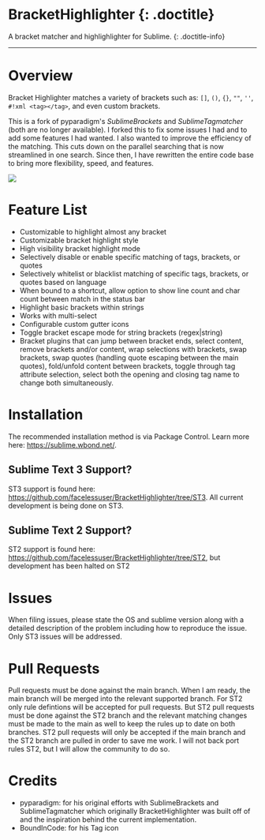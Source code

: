 # BracketHighlighter {: .doctitle}
A bracket matcher and highlighlighter for Sublime.
{: .doctitle-info}

---

# Overview
Bracket Highlighter matches a variety of brackets such as: `[]`, `()`, `{}`, `""`, `''`, `#!xml <tag></tag>`, and even custom brackets.

This is a fork of pyparadigm's _SublimeBrackets_ and _SublimeTagmatcher_ (both are no longer available).  I forked this to fix some issues I had and to add some features I had wanted.  I also wanted to improve the efficiency of the matching.  This cuts down on the parallel searching that is now streamlined in one search.  Since then, I have rewritten the entire code base to bring more flexibility, speed, and features.

<img src="http://dl.dropbox.com/u/342698/BracketHighlighter/Example1.png" border="0">

# Feature List
- Customizable to highlight almost any bracket
- Customizable bracket highlight style
- High visibility bracket highlight mode
- Selectively disable or enable specific matching of tags, brackets, or quotes
- Selectively whitelist or blacklist matching of specific tags, brackets, or quotes based on language
- When bound to a shortcut, allow option to show line count and char count between match in the status bar
- Highlight basic brackets within strings
- Works with multi-select
- Configurable custom gutter icons
- Toggle bracket escape mode for string brackets (regex|string)
- Bracket plugins that can jump between bracket ends, select content, remove brackets and/or content, wrap selections with brackets, swap brackets, swap quotes (handling quote escaping between the main quotes), fold/unfold content between brackets, toggle through tag attribute selection, select both the opening and closing tag name to change both simultaneously.

# Installation
The recommended installation method is via Package Control.  Learn more here: https://sublime.wbond.net/.

## Sublime Text 3 Support?
ST3 support is found here: https://github.com/facelessuser/BracketHighlighter/tree/ST3.  All current development is being done on ST3.

## Sublime Text 2 Support?
ST2 support is found here: https://github.com/facelessuser/BracketHighlighter/tree/ST2, but development has been halted on ST2

# Issues
When filing issues, please state the OS and sublime version along with a detailed description of the problem including how to reproduce the issue.  Only ST3 issues will be addressed.

# Pull Requests
Pull requests must be done against the main branch.  When I am ready, the main branch will be merged into the relevant supported branch.  For ST2 only rule defintions will be accepted for pull requests. But ST2 pull requests must be done against the ST2 branch and the relevant matching changes must be made to the main as well to keep the rules up to date on both branches.  ST2 pull requests will only be accepted if the main branch and the ST2 branch are pulled in order to save me work.  I will not back port rules ST2, but I will allow the community to do so.

# Credits
- pyparadigm: for his original efforts with SublimeBrackets and SublimeTagmatcher which originally BracketHighlighter was built off of and the inspiration behind the current implementation.
- BoundInCode: for his Tag icon
